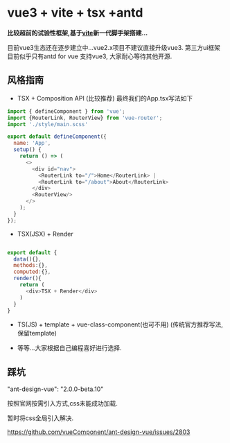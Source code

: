 # vue3 + vite + tsx +antd

**比较超前的试验性框架,基于[vite](https://vite-design.surge.sh/guide/chinese-doc.html)新一代脚手架搭建...**

 目前vue3生态还在逐步建立中...vue2.x项目不建议直接升级vue3. 第三方ui框架目前似乎只有antd for vue 支持vue3, 大家耐心等待其他开源.

## 风格指南
* TSX + Composition API (比较推荐)
最终我们的App.tsx写法如下
```javascript
import { defineComponent } from 'vue';
import {RouterLink, RouterView} from 'vue-router';
import './style/main.scss'

export default defineComponent({
  name: 'App',
  setup() {
    return () => (
      <>
        <div id="nav">
          <RouterLink to="/">Home</RouterLink> |
          <RouterLink to="/about">About</RouterLink>
        </div>
        <RouterView/>
      </>
    );
  }
});

```
* TSX(JSX) + Render 

``` javascript

export default {
  data(){},
  methods:{},
  computed:{},
  render(){
    return (
      <div>TSX + Render</div>
    )
  }
}
```

* TS(JS) + template + vue-class-component(也可不用) (传统官方推荐写法,保留template)

* 等等...大家根据自己编程喜好进行选择.

## 踩坑
"ant-design-vue": "2.0.0-beta.10"

按照官网按需引入方式,css未能成功加载.

暂时将css全局引入解决.

https://github.com/vueComponent/ant-design-vue/issues/2803

